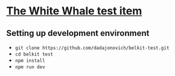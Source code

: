 # [The White Whale test item](https://github.com/Ahitkin-kitactive/test-js)

## Setting up development environment

- `git clone https://github.com/dadajonovich/belkit-test.git`
- `cd belkit test`
- `npm install`
- `npm run dev`
